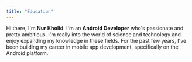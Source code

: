 ```yaml
---
title: "Education"
---
```


Hi there, I'm **Nur Kholid**. I'm an **Android Developer** who's passionate and pretty ambitious. I'm really into the world of science and technology and enjoy expanding my knowledge in these fields. For the past few years, I've been building my career in mobile app development, specifically on the Android platform.
